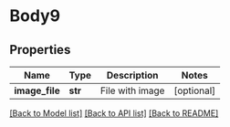 # Body9

## Properties
Name | Type | Description | Notes
------------ | ------------- | ------------- | -------------
**image_file** | **str** | File with image | [optional] 

[[Back to Model list]](../README.md#documentation-for-models) [[Back to API list]](../README.md#documentation-for-api-endpoints) [[Back to README]](../README.md)

